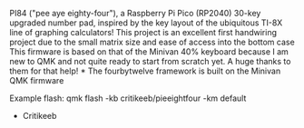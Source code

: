 PI84 ("pee aye eighty-four"), a Raspberry Pi Pico (RP2040) 30-key upgraded number pad, inspired by the key layout of the ubiquitous TI-8X line of graphing calculators!
This project is an excellent first handwiring project due to the small matrix size and ease of access into the bottom case
This firmware is based on that of the Minivan 40% keyboard because I am new to QMK and not quite ready to start from scratch yet.
    A huge thanks to them for that help!
    * The fourbytwelve framework is built on the Minivan QMK firmware

Example flash:
qmk flash -kb critikeeb/pieeightfour -km default


- Critikeeb